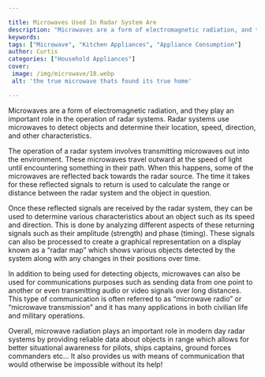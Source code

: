 ```yaml
---

title: Microwaves Used In Radar System Are
description: "Microwaves are a form of electromagnetic radiation, and they play an important role in the operation of radar systems. Radar syste...get more info"
keywords: 
tags: ["Microwave", "Kitchen Appliances", "Appliance Consumption"]
author: Curtis
categories: ["Household Appliances"]
cover: 
 image: /img/microwave/18.webp
 alt: 'the true microwave thats found its true home'

---
```


Microwaves are a form of electromagnetic radiation, and they play an important role in the operation of radar systems. Radar systems use microwaves to detect objects and determine their location, speed, direction, and other characteristics. 

The operation of a radar system involves transmitting microwaves out into the environment. These microwaves travel outward at the speed of light until encountering something in their path. When this happens, some of the microwaves are reflected back towards the radar source. The time it takes for these reflected signals to return is used to calculate the range or distance between the radar system and the object in question. 

Once these reflected signals are received by the radar system, they can be used to determine various characteristics about an object such as its speed and direction. This is done by analyzing different aspects of these returning signals such as their amplitude (strength) and phase (timing). These signals can also be processed to create a graphical representation on a display known as a “radar map” which shows various objects detected by the system along with any changes in their positions over time. 

In addition to being used for detecting objects, microwaves can also be used for communications purposes such as sending data from one point to another or even transmitting audio or video signals over long distances. This type of communication is often referred to as “microwave radio” or “microwave transmission” and it has many applications in both civilian life and military operations.

Overall, microwave radiation plays an important role in modern day radar systems by providing reliable data about objects in range which allows for better situational awareness for pilots, ships captains, ground forces commanders etc… It also provides us with means of communication that would otherwise be impossible without its help!
